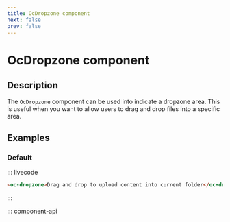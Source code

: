 ```yaml
---
title: OcDropzone component
next: false
prev: false
---
```


# OcDropzone component

## Description

The `OcDropzone` component can be used into indicate a dropzone area. This is useful when you want to allow users to drag and drop files into a specific area.

## Examples

### Default

::: livecode
```html
<oc-dropzone>Drag and drop to upload content into current folder</oc-dropzone>
```
:::

::: component-api
